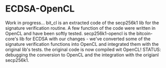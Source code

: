 # ECDSA-OpenCL
Work in progress...
bit_cl is an extracted code of the secp256k1 lib for the signature verification routine. A few function of the code were written in OpenCL and have been softly tested.
secp256k1-opencl is the bitcoin-core's lib for ECDSA with our changes - we've converted some of the signature verification functions into OpenCL and integrated them with the original lib's tests. the original code is now compiled wit OpenCL!
STATUS: debugging the conversion to OpenCL and the integration with the origianl secp256k1.
